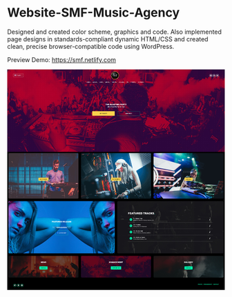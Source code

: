 # Website-SMF-Music-Agency
Designed and created color scheme, graphics and code. Also implemented page designs in standards-compliant dynamic HTML/CSS and created clean, precise browser-compatible code using WordPress.

Preview Demo: https://smf.netlify.com


![alt text](https://github.com/bxmi/SMF-Music-Agency/blob/master/v.jpg)
